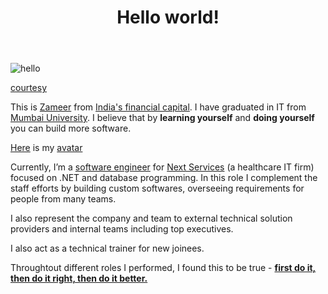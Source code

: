﻿---
layout: post
title: Hello world!
---

![hello](http://ticketsynergy.com/wp-content/uploads/2015/06/Hello-World.png)

[courtesy](http://ticketsynergy.com/2015/06/hello-world/)

This is [Zameer](https://www.dropbox.com/s/6mezb2hkgj6fv8o/ZameerAnsariExpressBio.pdf?dl=0) from [India's financial capital](http://www.incredibleindia.org/travel/destination/mumbai/mumbai-introduction). I have graduated in IT from [Mumbai University](http://mu.ac.in). I believe that by **learning yourself** and **doing yourself** you can build more software.

[Here](https://avatars3.githubusercontent.com/u/11885888?v=3&s=80) is my [avatar](https://gravatar.com/)

Currently, I’m a [software engineer](https://www.linkedin.com/in/xameeramir) for [Next Services](http://www.nextservices.com/) (a healthcare IT firm) focused on .NET and database programming. In this role I complement the staff efforts by building custom softwares, overseeing requirements for people from many teams.

I also represent the company and team to external technical solution providers and internal teams including
top executives. 

I also act as a technical trainer for new joinees.

Throughtout different roles I performed, I found this to be true -
[**first do it, then do it right, then do it better.**](http://addyosmani.com/blog/)
